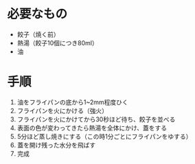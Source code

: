 # 必要なもの
- 餃子（焼く前）
- 熱湯（餃子10個につき80ml）
- 油

# 手順
01. 油をフライパンの底から1~2mm程度ひく
02. フライパンを火にかける（強火）
03. フライパンを火にかけてから30秒ほど待ち、餃子を並べる
04. 表面の色が変わってきたら熱湯を全体にかけ、蓋をする
05. 5分ほど蒸し焼きにする（この時1分ごとにフライパンをゆする）
06. 蓋を開け残った水分を飛ばす
07. 完成
